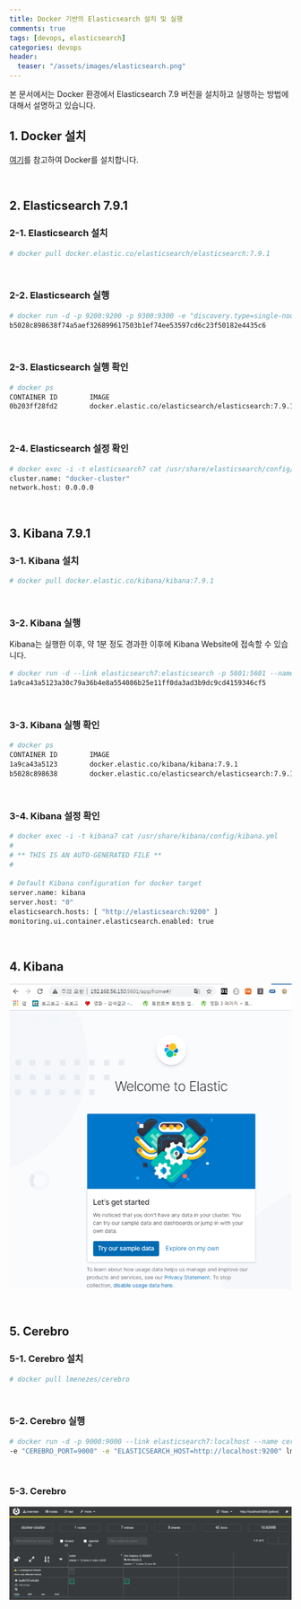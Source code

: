 ```yaml
---
title: Docker 기반의 Elasticsearch 설치 및 실행
comments: true
tags: [devops, elasticsearch]
categories: devops
header:
  teaser: "/assets/images/elasticsearch.png"
---
```

본 문서에서는 Docker 환경에서 Elasticsearch 7.9 버전을 설치하고 실행하는 방법에 대해서 설명하고 있습니다. <br/>

## 1. Docker 설치

[여기](/devops/devops-docker-install/)를 참고하여 Docker를 설치합니다.

<br/>

## 2. Elasticsearch 7.9.1 

### 2-1. Elasticsearch 설치

```sh
# docker pull docker.elastic.co/elasticsearch/elasticsearch:7.9.1
```

<br/>

### 2-2. Elasticsearch 실행

```sh
# docker run -d -p 9200:9200 -p 9300:9300 -e "discovery.type=single-node" --name elasticsearch7 docker.elastic.co/elasticsearch/elasticsearch:7.9.1
b5028c898638f74a5aef326899617503b1ef74ee53597cd6c23f50182e4435c6
```

<br/>

### 2-3. Elasticsearch 실행 확인

```sh
# docker ps
CONTAINER ID        IMAGE                                                 COMMAND                  CREATED             STATUS              PORTS                                            NAMES
0b203ff28fd2        docker.elastic.co/elasticsearch/elasticsearch:7.9.1   "/tini -- /usr/local…"   35 seconds ago      Up 34 seconds       0.0.0.0:9200->9200/tcp, 0.0.0.0:9300->9300/tcp   elasticsearch7
```

<br/>

### 2-4. Elasticsearch 설정 확인

```sh
# docker exec -i -t elasticsearch7 cat /usr/share/elasticsearch/config/elasticsearch.yml
cluster.name: "docker-cluster"
network.host: 0.0.0.0
```





<br/>

## 3. Kibana 7.9.1 

### 3-1. Kibana 설치

```sh
# docker pull docker.elastic.co/kibana/kibana:7.9.1
```

<br/>

### 3-2. Kibana 실행

Kibana는 실행한 이후, 약 1분 정도 경과한 이후에 Kibana Website에 접속할 수 있습니다.

```sh
# docker run -d --link elasticsearch7:elasticsearch -p 5601:5601 --name kibana7 docker.elastic.co/kibana/kibana:7.9.1
1a9ca43a5123a30c79a36b4e8a554086b25e11ff0da3ad3b9dc9cd4159346cf5
```

<br/>

### 3-3. Kibana 실행 확인

```sh
# docker ps
CONTAINER ID        IMAGE                                                 COMMAND                  CREATED             STATUS              PORTS                                            NAMES
1a9ca43a5123        docker.elastic.co/kibana/kibana:7.9.1                 "/usr/local/bin/dumb…"   18 seconds ago      Up 17 seconds       0.0.0.0:5601->5601/tcp                           kibana7
b5028c898638        docker.elastic.co/elasticsearch/elasticsearch:7.9.1   "/tini -- /usr/local…"   2 minutes ago       Up 2 minutes        0.0.0.0:9200->9200/tcp, 0.0.0.0:9300->9300/tcp   elasticsearch7
```

<br/>

### 3-4. Kibana 설정 확인

```sh
# docker exec -i -t kibana7 cat /usr/share/kibana/config/kibana.yml
#
# ** THIS IS AN AUTO-GENERATED FILE **
#

# Default Kibana configuration for docker target
server.name: kibana
server.host: "0"
elasticsearch.hosts: [ "http://elasticsearch:9200" ]
monitoring.ui.container.elasticsearch.enabled: true
```

<br/>



## 4. Kibana

![welcome_kibana](/assets/images/kibana/welcome_kibana.png)

<br/>



## 5. Cerebro

### 5-1. Cerebro 설치

```sh
# docker pull lmenezes/cerebro
```

<br/>

### 5-2. Cerebro 실행

```sh
# docker run -d -p 9000:9000 --link elasticsearch7:localhost --name cerebro \
-e "CEREBRO_PORT=9000" -e "ELASTICSEARCH_HOST=http://localhost:9200" lmenezes/cerebro
```

<br/>

### 5-3. Cerebro

![welcome_cerebro](/assets/images/cerebro/cerebro.png)



